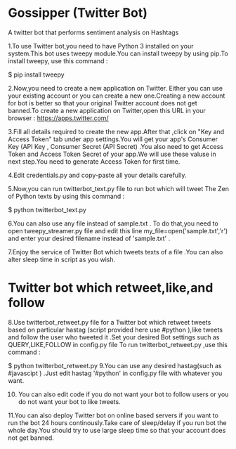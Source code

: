 # Gossipper (Twitter Bot)
A twitter bot that performs sentiment analysis on Hashtags

1.To use Twitter bot,you need to have Python 3 installed on your system.This bot uses tweepy module.You can install tweepy by using pip.To install tweepy, use this command :

 $ pip install tweepy

2.Now,you need to create a new application on Twitter. Either you can use your existing account or you can create a new one.Creating a new account for bot  is better so that your original Twitter account does not get banned.To create a new application on Twitter,open this URL in your browser :
 https://apps.twitter.com/

3.Fill all details required to create the new app.After that ,click on "Key and Access Token" tab under app settings.You will get your app's Consumer Key (API Key , Consumer Secret (API Secret) .You also need to get Access Token and Access Token Secret of your app.We will use these valuse in next step.You need to generate Access Token for first time.

4.Edit credentials.py and copy-paste  all your details carefully.

5.Now,you can run  twitterbot_text.py file to run bot which will tweet The Zen of Python texts by using this command :

 $ python twitterbot_text.py 
 

6.You can also use any file instead of sample.txt . To do that,you need to open tweepy_streamer.py file and edit this line my_file=open('sample.txt','r') and enter your desired filename instead of 'sample.txt' .

7.Enjoy the service of Twitter Bot which tweets texts of a file .You can also alter sleep time in script as you wish.

# Twitter bot which retweet,like,and follow

8.Use twitterbot_retweet.py file for a Twitter bot which retweet tweets based on particular hastag (script provided here use #python ),like tweets and follow the user who tweeted it .Set your desired Bot settings such as QUERY,LIKE,FOLLOW in config.py file  To run twitterbot_retweet.py ,use this command :

$ python twitterbot_retweet.py
9.You can use any desired hastag(such as #javascipt ) .Just edit hastag '#python' in config.py file with whatever you want.

10. You can also edit code if you do not want your bot to follow  users or you do not want your bot  to like tweets.

11.You can also deploy Twitter bot on online based servers if you want to run the bot 24 hours continously.Take care of sleep/delay if you run bot the whole day.You should try to use large sleep time so that your account does not get banned.

